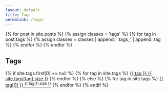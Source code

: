 ```yaml
---
layout: default
title: Tags
permalink: /tags/
---
```


<div class="title-group">
    <h1 class="special" id="titleblock" style="display: none">
        <span>
            Tagged with <span class="text-muted" id="tagHere"></span>
        </span>
    </h1>
    <h1 class="special" id="notitleblock" style="display: none">
        <span>
            Articles by tag
        </span>
    </h1>
</div>

<main>
    <div class="container">
        <div class="row">
            <div class="col-md-12">
                {% for post in site.posts %}
                    {% assign classes = 'tags' %}
                    {% for tag in post.tags %}
                        {% assign classes = classes | append: ' tags_' | append: tag %}
                    {% endfor %} 
                    <div class="{{ classes }}" style="display: none">
                    {% include tile.html %}
                    </div>
                {% endfor %}
            </div>
        </div>
        <div class="row">
            <div class="col-md-12">
                <h2>Tags</h2>
                {% if site.tags.first[0] == null %} 
                    {% for tag in site.tags %}  
                        <a class="btn btn-primary" href="?{{ tag }}">{{ tag }} <span>{{ site.tags[tag].size }}</span></a>
                    {% endfor %} 
                {% else %} 
                    {% for tag in site.tags %}  
                        <a class="btn btn-primary" href="?{{ tag[0] }}">{{ tag[0] }}&nbsp;<sup>{{ tag[1].size }}</sup></a> 
                    {% endfor %} 
                {% endif %}
            </div>
        </div>
    </div>
</main>


<script>
function ShowByTag() {
    var tag = window.location.search;
    if (tag && tag.length > 1)
    {
        tag = tag.substr(1);
        if (new RegExp("^[\.A-Za-z0-9]{2,}$").test(tag))
        {
            var posts = document.getElementsByClassName('tags tags_' + tag);
	    if (posts.length == 0)
	    {
	        window.location.href = '/tags/';
            }
	    else
	    {
                var tagHere = document.getElementById('tagHere');
                tagHere.innerHTML = '#'+tag;
                var titleblock = document.getElementById('titleblock');
                titleblock.style.display = '';

                var i;
                for (i = 0; i < posts.length; i++)
                {
                    posts[i].style.display = ''; 
                }
            }
        }
        else
        {
            window.location.href = '/tags/';
        }
    }
    else
    {
        var notitleblock = document.getElementById('notitleblock');
        notitleblock.style.display = '';
    }
}

ShowByTag();
</script>
